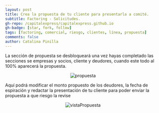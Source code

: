 ```yaml
---
layout: post
title: Crea la propuesta de tu cliente para presentarla a comité.
subtitle: Factoring - Solicitudes.
gh-repo: /capitalexpress/capitalexpress.github.io
gh-badge: [star, fork, follow]
tags: [factoring, comercial, riesgo, clientes, línea, propuesta]
comments: false
author: Catalina Pinilla
---
```


La sección de propuesta se desbloqueará una vez hayas completado las secciones se empresas y socios, cliente y deudores, cuando este todo al 100% aparecerá la propuesta.

<p align="center">
  <img src="https://cdn.capitalexpress.cl/img/Propuesta.png" alt="propuesta">
</p>

Aquí podrá modificar el monto propuesto de los deudores, la fecha de espiración y redactar la presentación de tu cliente para poder enviar la propuesta a que riesgo la revise

<p align="center">
  <img src="https://cdn.capitalexpress.cl/img/vistaPropuesta.png" alt="vistaPropuesta">
</p>
